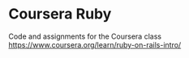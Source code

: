 # Coursera Ruby
Code and assignments for the Coursera class https://www.coursera.org/learn/ruby-on-rails-intro/
